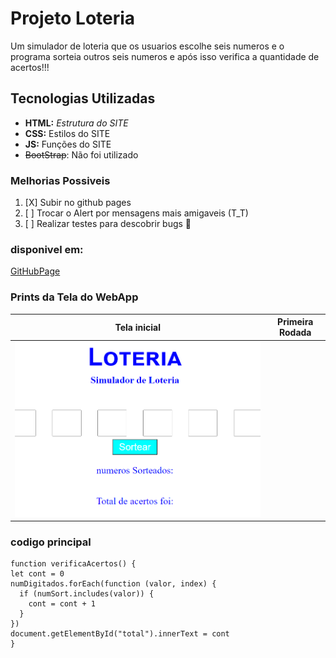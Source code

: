 # Projeto Loteria
Um simulador de loteria que os usuarios escolhe seis numeros
e o programa sorteia outros seis numeros e após isso
verifica a quantidade de acertos!!!

## Tecnologias Utilizadas
- **HTML:** _Estrutura do SITE_
- **CSS:** Estilos do SITE
- **JS:** Funções do SITE
- ~~BootStrap~~: Não foi utilizado


### Melhorias Possiveis
1. [X] Subir no github pages
2. [ ] Trocar o Alert por mensagens mais amigaveis (T_T)
3. [ ] Realizar testes para descobrir bugs 👾

### disponivel em:
[GitHubPage]( https://greicybenitez.github.io/Simulador_Loteria-master/)

### Prints da Tela do WebApp

| Tela inicial | Primeira Rodada | 
|--------------|-----------------|
| ![tela inicial do site](/img/tela1.png)   | | ![tela preenchida do site](https://raw.githubusercontent.com/GreicyBenitez/Simulador_Loteria-master/master/img/tela%202.png) |


 ### codigo principal
  ```js:
  function verificaAcertos() {
  let cont = 0
  numDigitados.forEach(function (valor, index) {
    if (numSort.includes(valor)) {
      cont = cont + 1
    }
  })
  document.getElementById("total").innerText = cont
}
  ```
